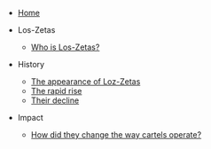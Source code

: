 <!-- docs/_sidebar.md -->

* [Home](_coverpage.md)

* Los-Zetas
    * [Who is Los-Zetas?](README.md)

* History 
    * [The appearance of Loz-Zetas](01/1_1/)
    * [The rapid rise](01/1_2/)
    * [Their decline](01/1_3/)

* Impact
    * [How did they change the way cartels operate?](02/)
    
